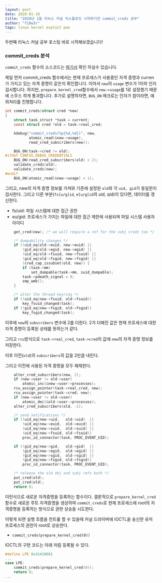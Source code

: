 ```yaml
---
layout: post
date: 2020-01-10
title: "2020년 1월 리눅스 커널 익스플로잇 시작하기전 commit_creds 공부"
author: "f10w3r"
tags: linux kernel exploit pwn
---
```


두번째 리눅스 커널 공부 포스팅 바로 시작해보겠습니다!

### commit_creds 분석

`commit_creds` 함수의 소스코드는 [여기서](https://elixir.bootlin.com/linux/v4.18/source/kernel/cred.c#L423) 확인 하실수 있습니다. 

제일 먼저 commit_creds 함수에서는 현재 프로세스가 사용중인 자격 증명과 curren가 가지고 있는 자격 증명이 같은지 확인합니다. 이어서 `new`의 `usage` 변수가 1이하 인지 검사합니다. 하지만, `prepare_kernel_cred`함수에서 `new->usage`를 1로 설정했기 때문에 스무스 하게 통과합니다. 추가로 설명하자면, `BUG_ON` 매크로는 인자가 참이라면, 예외처리를 진행합니다.
```c
int commit_creds(struct cred *new)
{
	struct task_struct *task = current;
	const struct cred *old = task->real_cred;

	kdebug("commit_creds(%p{%d,%d})", new,
	       atomic_read(&new->usage),
	       read_cred_subscribers(new));

	BUG_ON(task->cred != old);
#ifdef CONFIG_DEBUG_CREDENTIALS
	BUG_ON(read_cred_subscribers(old) < 2);
	validate_creds(old);
	validate_creds(new);
#endif
    BUG_ON(atomic_read(&new->usage) < 1);
```

그리고, new의 자격 증명 정보를 가져와 기존에 설정된 `old`와 각 `uid, gid`가 동일한지 검사한다. 그리고 다른 부분(`fs[u/g]id`, `e[u/g]id`의 uid, qid)이 있다면, 데이터를 갱신한다.

- fs/uid: 파일 시스템에 대한 접근 권한
- eu/gid: 프로세스가 가지는 파일에 대한 접근 제한에 사용되며 파일 시스템 사용자 아이디

```c
	get_cred(new); /* we will require a ref for the subj creds too */

	/* dumpability changes */
	if (!uid_eq(old->euid, new->euid) ||
	    !gid_eq(old->egid, new->egid) ||
	    !uid_eq(old->fsuid, new->fsuid) ||
	    !gid_eq(old->fsgid, new->fsgid) ||
	    !cred_cap_issubset(old, new)) {
		if (task->mm)
			set_dumpable(task->mm, suid_dumpable);
		task->pdeath_signal = 0;
		smp_wmb();
	}

    /* alter the thread keyring */
	if (!uid_eq(new->fsuid, old->fsuid))
		key_fsuid_changed(task);
	if (!gid_eq(new->fsgid, old->fsgid))
		key_fsgid_changed(task);
```


이후에 `new`의 `subscribers` 변수에 2를 더한다. 2가 더해진 값은 현재 프로세스에 대한 자격 증명이 등록된 상태를 뜻하는거 같다.

그리고 `rcu`방식으로 `task->real_cred`, `task->cred`의 값에 `new`의 자격 증명 정보를 저장한다.

이후 이전(`old`)의 `subscribers`의 값을 2만큼 내린다.

그리고 이전에 사용된 자격 증명을 모두 해제한다.

```c
	alter_cred_subscribers(new, 2);
	if (new->user != old->user)
		atomic_inc(&new->user->processes);
	rcu_assign_pointer(task->real_cred, new);
	rcu_assign_pointer(task->cred, new);
	if (new->user != old->user)
		atomic_dec(&old->user->processes);
	alter_cred_subscribers(old, -2);

	/* send notifications */
	if (!uid_eq(new->uid,   old->uid)  ||
	    !uid_eq(new->euid,  old->euid) ||
	    !uid_eq(new->suid,  old->suid) ||
	    !uid_eq(new->fsuid, old->fsuid))
		proc_id_connector(task, PROC_EVENT_UID);

	if (!gid_eq(new->gid,   old->gid)  ||
	    !gid_eq(new->egid,  old->egid) ||
	    !gid_eq(new->sgid,  old->sgid) ||
	    !gid_eq(new->fsgid, old->fsgid))
		proc_id_connector(task, PROC_EVENT_GID);

	/* release the old obj and subj refs both */
	put_cred(old);
	put_cred(old);
	return 0;
```

이런식으로 새로운 자격증명을 등록하는 함수이다. 결론적으로 `prepare_kernel_cred` 함수로 새로운 루트 자격증명을 생성하여 `commit_creds`로 현재 프로세스에 root의 자격증명을 등록하는 방식으로 권한 상승을 시도한다.

이렇게 되면 실행 흐름을 컨트롤 할 수 있을때 커널 드라이버에 IOCTL을 송신한 유저 프로세스의 권한이 root로 상승한다. 
- `commit_creds(prepare_kernel_cred(0))`

IOCTL의 구현 코드는 아래 처럼 등록될 수 있다.

```c
#define LPE 0x41410001
...
case LPE:
    commit_creds(prepare_kernel_cred(0));
    return 0;
...
```